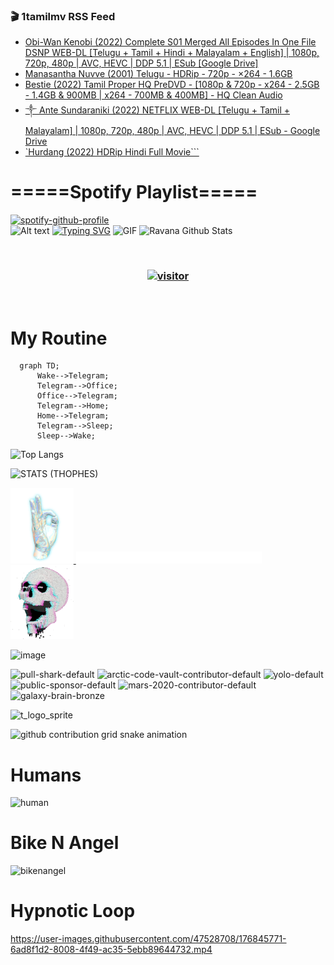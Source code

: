 ### 🎬 1tamilmv RSS Feed

<!-- BLOG-POST-LIST:START -->
- [Obi-Wan Kenobi &lpar;2022&rpar; Complete S01 Merged All Episodes In One File DSNP WEB-DL [Telugu + Tamil + Hindi + Malayalam + English] | 1080p, 720p, 480p | AVC, HEVC | DDP 5.1 | ESub [Google Drive]](https://www.1tamilmv.click/index.php?/forums/topic/165364-obi-wan-kenobi-2022-complete-s01-merged-all-episodes-in-one-file-dsnp-web-dl-telugu-tamil-hindi-malayalam-english-1080p-720p-480p-avc-hevc-ddp-51-esub-google-drive/&do=findComment&comment=330421)
- [Manasantha Nuvve &lpar;2001&rpar; Telugu - HDRip - 720p - ×264 - 1.6GB](https://www.1tamilmv.click/index.php?/forums/topic/66718-manasantha-nuvve-2001-telugu-hdrip-720p-%C3%97264-16gb/&do=findComment&comment=330420)
- [Bestie &lpar;2022&rpar; Tamil Proper HQ PreDVD - [1080p &amp; 720p - x264 - 2.5GB - 1.4GB &amp; 900MB | x264 - 700MB &amp; 400MB] - HQ Clean Audio](https://www.1tamilmv.click/index.php?/forums/topic/165381-bestie-2022-tamil-proper-hq-predvd-1080p-720p-x264-25gb-14gb-900mb-x264-700mb-400mb-hq-clean-audio/&do=findComment&comment=330419)
- [༒ Ante Sundaraniki &lpar;2022&rpar; NETFLIX WEB-DL [Telugu + Tamil + Malayalam] | 1080p, 720p, 480p | AVC, HEVC | DDP 5.1 | ESub - Google Drive](https://www.1tamilmv.click/index.php?/forums/topic/165380-%E0%BC%92-ante-sundaraniki-2022-netflix-web-dl-telugu-tamil-malayalam-1080p-720p-480p-avc-hevc-ddp-51-esub-google-drive/&do=findComment&comment=330418)
- [`Hurdang &lpar;2022&rpar; HDRip Hindi Full Movie```](https://www.1tamilmv.click/index.php?/forums/topic/165379-hurdang-2022-hdrip-hindi-full-movie/&do=findComment&comment=330417)
<!-- BLOG-POST-LIST:END -->

# =====Spotify Playlist=====
[![spotify-github-profile](https://spotify-github-profile.vercel.app/api/view?uid=31rfzgmuvvewegdlxvlev4ynz4vu&cover_image=true&theme=default&bar_color=53b14f&bar_color_cover=true)](https://ravana69.github.io/rss)
</br>
![Alt text](https://spotify-recently-played-readme.vercel.app/api?user=31rfzgmuvvewegdlxvlev4ynz4vu)
[![Typing SVG](https://readme-typing-svg.herokuapp.com?color=%2336BCF7&center=true&vCenter=true&multiline=true&height=81&lines=I+AM+RAVANA;CONTACT+ME+ON+TELEGRAM%3A+%40R4V4N4)](https://git.io/typing-svg)
<img align="centre" height="400px" width="490px" alt="GIF" src="https://github.com/ravana69/ravana69/blob/master/rvm.gif" />
![Ravana Github Stats](https://github-readme-stats.vercel.app/api?username=ravana69&&show_icons=true&theme=radical)

<br />
<h3 align="center"> <a href="https://t.me/r4v4n4"><img src="https://profile-counter.glitch.me/ravana69/count.svg" alt="visitor" width="600"></a> </h3>
</br>

<H1>My Routine</H1>

```mermaid
  graph TD;
      Wake-->Telegram;
      Telegram-->Office;
      Office-->Telegram;
      Telegram-->Home;
      Home-->Telegram;
      Telegram-->Sleep;
      Sleep-->Wake;
```
![Top Langs](https://github-readme-stats.vercel.app/api/top-langs/?username=ravana69&&show_icons=true&theme=radical)

![STATS (THOPHES)](https://github-profile-trophy.vercel.app/?username=ravana69&theme=gruvbox&margin-w=10&margin-h=15&column=8)
<br />
<p align="left">
    <a href="#">
        <img width="20%" src="./assets/images/hand.gif" alt="" />
    </a>
    <a href="#">
        <img width="59%" src="./assets/images/spacer.png" alt="" >
    </a>
    <a href="#">
        <img width="20%" src="./assets/images/skull.gif" alt="" />
    </a>
</p>


![image](https://user-images.githubusercontent.com/47528708/175298537-0623dc00-7b1a-4ec1-b5b1-71768763a234.png)

<img width="148" alt="pull-shark-default" src="https://user-images.githubusercontent.com/47528708/176419715-70981865-4dc6-489a-8a1a-06842db67b15.gif"> <img width="148" alt="arctic-code-vault-contributor-default" src="https://user-images.githubusercontent.com/47528708/175267501-e1fbbb8f-c2b2-4882-b865-2ac4debef26c.png"> <img width="148" alt="yolo-default" src="https://user-images.githubusercontent.com/47528708/175267654-281a1880-1129-4b7b-bf2f-de5dd2bc5afa.png"> <img width="148" alt="public-sponsor-default" src="https://user-images.githubusercontent.com/47528708/175268448-2e78cc75-fb25-4d76-bd22-7df520446b45.png"> <img width="148" alt="mars-2020-contributor-default" src="https://user-images.githubusercontent.com/47528708/175268475-de6d987a-3be9-4353-86a5-23b422559355.png"> <img width="148" alt="galaxy-brain-bronze" src="https://user-images.githubusercontent.com/47528708/176419717-e2fdca8b-0fdc-47dd-9511-a7ff52178a33.gif">

![t_logo_sprite](https://user-images.githubusercontent.com/47528708/175293007-21ff1792-1fca-4be3-bcae-12fdc3aa414f.svg)

![github contribution grid snake animation](https://raw.githubusercontent.com/ravana69/ravana69/output/github-contribution-grid-snake-dark.svg#gh-dark-mode-only)

# Humans
<img width="170" alt="human" src="https://user-images.githubusercontent.com/47528708/176413829-c142d478-1c96-4c3c-a2a4-2dd35374c335.gif">

# Bike N Angel
<img width="170" alt="bikenangel" src="https://user-images.githubusercontent.com/47528708/176616968-3a44f91e-8016-477c-9bb5-c4689a1adbee.gif">

# Hypnotic Loop

https://user-images.githubusercontent.com/47528708/176845771-6ad8f1d2-8008-4f49-ac35-5ebb89644732.mp4


